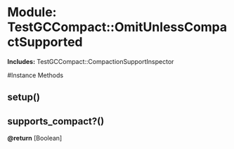 # Module: TestGCCompact::OmitUnlessCompactSupported
    
**Includes:** TestGCCompact::CompactionSupportInspector
  




#Instance Methods
## setup() [](#method-i-setup)

## supports_compact?() [](#method-i-supports_compact?)

**@return** [Boolean] 

